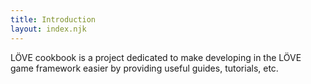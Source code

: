 ```yaml
---
title: Introduction
layout: index.njk
---
```


LÖVE cookbook is a project dedicated to make developing in the LÖVE game framework easier by providing useful guides, tutorials, etc.